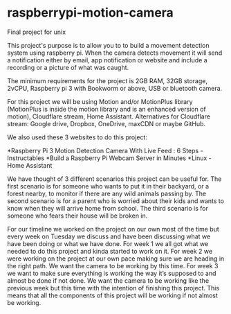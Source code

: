 # raspberrypi-motion-camera
Final project for unix

This project's purpose is to allow you to to build a movement detection system using raspberry pi. When the camera detects movement it will send a notification either by email, app notification or website and include a recording or a picture of what was caught. 

The minimum requirements for the project is 2GB RAM, 32GB storage, 2vCPU, Raspberry pi 3 with Bookworm or above, USB or bluetooth camera. 

For this project we will be using Motion and/or MotionPlus library (MotionPlus is inside the motion library and is an enhanced version of motion), Cloudflare stream, Home Assistant. Alternatives for Cloudflare stream: Google drive, Dropbox, OneDrive, maxCDN or maybe GitHub. 

We also used these 3 websites to do this project:

*Raspberry Pi 3 Motion Detection Camera With Live Feed : 6 Steps - Instructables
*Build a Raspberry Pi Webcam Server in Minutes
*Linux - Home Assistant

We have thought of 3 different scenarios this project can be useful for. The first scenario is for someone who wants to put it in their backyard, or a forest nearby, to monitor if there are any wild animals passing by. The second scenario is for a parent who is worried about their kids and wants to know when they will arrive home from school. The third scenario is for someone who fears their house will be broken in.

For our timeline we worked on the project on our own most of the time but every week on Tuesday we discuss and have been discussing what we have been doing or what we have done. For week 1 we all got what we needed to do this project and kinda started to work on it. For week 2 we were working on the project at our own pace making sure we are heading in the right path. We want the camera to be working by this time.
For week 3 we want to make sure everything is working the way it’s supposed to and almost be done if not done. We want the camera to be working like the previous week but this time with the intention of finishing this project. This means that all the components of this project will be working if not almost be working. 
